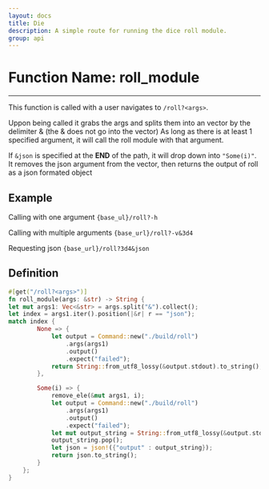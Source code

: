 ```yaml
---
layout: docs
title: Die
description: A simple route for running the dice roll module.
group: api
---
```


# Function Name: roll_module

---
This function is called with a user navigates to `/roll?<args>`.

Uppon being called it grabs the args and splits them into an vector
by the delimiter & (the & does not go into the vector)
As long as there is at least 1 specified argument, it will call
the roll module with that argument.

If `&json` is specified at the **END** of the path, it will drop down into
`"Some(i)"`. It removes the json argument from the vector, then returns
the output of roll as a json formated object

## Example

Calling with one argument `{base_ul}/roll?-h`

Calling with multiple arguments `{base_url}/roll?-v&3d4`

Requesting json `{base_url}/roll?3d4&json`

## Definition

````rust
#[get("/roll?<args>")]
fn roll_module(args: &str) -> String {
let mut args1: Vec<&str> = args.split("&").collect();
let index = args1.iter().position(|&r| r == "json");
match index {
        None => {
            let output = Command::new("./build/roll")
                .args(args1)
                .output()
                .expect("failed");
            return String::from_utf8_lossy(&output.stdout).to_string();
        },

        Some(i) => {
            remove_ele(&mut args1, i);
            let output = Command::new("./build/roll")
                .args(args1)
                .output()
                .expect("failed");
            let mut output_string = String::from_utf8_lossy(&output.stdout).to_string();
            output_string.pop();
            let json = json!({"output" : output_string});
            return json.to_string();
        }
    };
}
````
